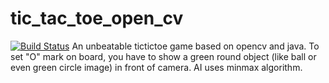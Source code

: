 # tic_tac_toe_open_cv
[![Build Status](https://travis-ci.org/Veok/tic_tac_toe_open_cv.svg?branch=master)](https://travis-ci.org/Veok/tic_tac_toe_open_cv)
An unbeatable tictictoe game based on opencv and java. To set "O" mark on board, you have to show a green round object (like ball
or even green circle image) in front of camera. AI uses minmax algorithm.
